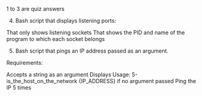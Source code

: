1 to 3 are quiz answers 

4.  Bash script that displays listening ports:

That only shows listening sockets
That shows the PID and name of the program to which each socket belongs



5. Bash script that pings an IP address passed as an argument.

Requirements:

Accepts a string as an argument
Displays Usage: 5-is_the_host_on_the_network {IP_ADDRESS} if no argument passed
Ping the IP 5 times 
